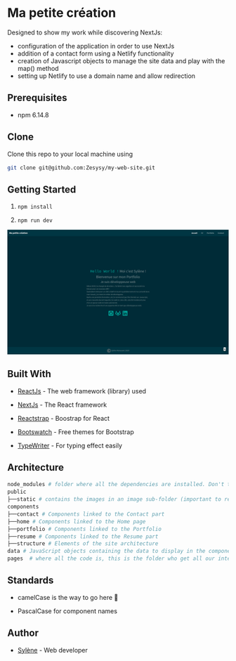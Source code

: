 # Ma petite création

Designed to show my work while discovering NextJs:
   - configuration of the application in order to use NextJs
   - addition of a contact form using a Netlify functionality
   - creation of Javascript objects to manage the site data and play with the map() method
   - setting up Netlify to use a domain name and allow redirection

## Prerequisites

- npm 6.14.8

## Clone

Clone this repo to your local machine using

```bash
git clone git@github.com:Zesysy/my-web-site.git
```

## Getting Started

1.  `npm install`

2.  `npm run dev`

![Application view](/public/static/applicationView.png)

## Built With

-  [ReactJs](https://reactjs.org/) - The web framework (library) used

-  [NextJs](https://nextjs.org/) - The React framework

-  [Reactstrap](https://reactstrap.github.io/) - Boostrap for React

-  [Bootswatch](https://bootswatch.com/) - Free themes for Bootstrap

-  [TypeWriter](https://www.npmjs.com/package/react-typewriter-hook) - For typing effect easily

## Architecture

```bash
node_modules # folder where all the dependencies are installed. Don't touch this
public
├──static # contains the images in an image sub-folder (important to respect this structure under NextJs)
components 
├──contact # Components linked to the Contact part
├──home # Components linked to the Home page
├──portfolio # Components linked to the Portfolio
├──resume # Components linked to the Resume part
├──structure # Elements of the site architecture
data # JavaScript objects containing the data to display in the components
pages  # where all the code is, this is the folder who get all our interest here contains all the pages of the application, which will serve as a "router" (folder to keep for the proper functioning under NextJs)
```

## Standards

- camelCase is the way to go here :camel:

- PascalCase for component names

## Author

-  [Sylène](https://github.com/Zesysy) - Web developer

